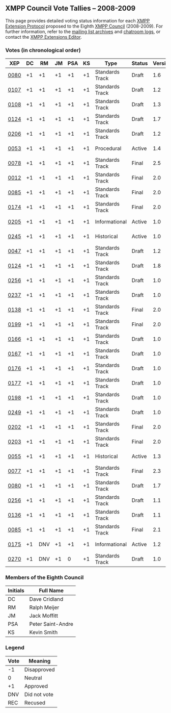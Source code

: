 XMPP Council Vote Tallies – 2008-2009
-------------------------------------

This page provides detailed voting status information for each [XMPP Extension Protocol] proposed to the Eighth [XMPP Council] (2008-2009). For further information, refer to the [mailing list archives] and [chatroom logs], or contact the [XMPP Extensions Editor].

### Votes (in chronological order)

| XEP    | DC  | RM  | JM  | PSA | KS  | Type            | Status | Version | Date       |
|--------|-----|-----|-----|-----|-----|-----------------|--------|---------|------------|
| [0080] | +1  | +1  | +1  | +1  | +1  | Standards Track | Draft  | 1.6     | 2008-10-29 |
| [0107] | +1  | +1  | +1  | +1  | +1  | Standards Track | Draft  | 1.2     | 2008-10-29 |
| [0108] | +1  | +1  | +1  | +1  | +1  | Standards Track | Draft  | 1.3     | 2008-10-29 |
| [0124] | +1  | +1  | +1  | +1  | +1  | Standards Track | Draft  | 1.7     | 2008-10-29 |
| [0206] | +1  | +1  | +1  | +1  | +1  | Standards Track | Draft  | 1.2     | 2008-10-29 |
| [0053] | +1  | +1  | +1  | +1  | +1  | Procedural      | Active | 1.4     | 2008-10-29 |
| [0078] | +1  | +1  | +1  | +1  | +1  | Standards Track | Final  | 2.5     | 2008-10-29 |
| [0012] | +1  | +1  | +1  | +1  | +1  | Standards Track | Final  | 2.0     | 2008-11-26 |
| [0085] | +1  | +1  | +1  | +1  | +1  | Standards Track | Final  | 2.0     | 2008-11-26 |
| [0174] | +1  | +1  | +1  | +1  | +1  | Standards Track | Final  | 2.0     | 2008-11-26 |
| [0205] | +1  | +1  | +1  | +1  | +1  | Informational   | Active | 1.0     | 2009-01-07 |
| [0245] | +1  | +1  | +1  | +1  | +1  | Historical      | Active | 1.0     | 2009-01-21 |
| [0047] | +1  | +1  | +1  | +1  | +1  | Standards Track | Draft  | 1.2     | 2009-03-17 |
| [0124] | +1  | +1  | +1  | +1  | +1  | Standards Track | Draft  | 1.8     | 2009-04-29 |
| [0256] | +1  | +1  | +1  | +1  | +1  | Standards Track | Draft  | 1.0     | 2009-05-06 |
| [0237] | +1  | +1  | +1  | +1  | +1  | Standards Track | Draft  | 1.0     | 2009-05-27 |
| [0138] | +1  | +1  | +1  | +1  | +1  | Standards Track | Final  | 2.0     | 2009-05-27 |
| [0199] | +1  | +1  | +1  | +1  | +1  | Standards Track | Final  | 2.0     | 2009-06-03 |
| [0166] | +1  | +1  | +1  | +1  | +1  | Standards Track | Draft  | 1.0     | 2009-06-03 |
| [0167] | +1  | +1  | +1  | +1  | +1  | Standards Track | Draft  | 1.0     | 2009-06-03 |
| [0176] | +1  | +1  | +1  | +1  | +1  | Standards Track | Draft  | 1.0     | 2009-06-03 |
| [0177] | +1  | +1  | +1  | +1  | +1  | Standards Track | Draft  | 1.0     | 2009-06-03 |
| [0198] | +1  | +1  | +1  | +1  | +1  | Standards Track | Draft  | 1.0     | 2009-06-17 |
| [0249] | +1  | +1  | +1  | +1  | +1  | Standards Track | Draft  | 1.0     | 2009-06-24 |
| [0202] | +1  | +1  | +1  | +1  | +1  | Standards Track | Final  | 2.0     | 2009-09-11 |
| [0203] | +1  | +1  | +1  | +1  | +1  | Standards Track | Final  | 2.0     | 2009-09-15 |
| [0055] | +1  | +1  | +1  | +1  | +1  | Historical      | Active | 1.3     | 2009-09-15 |
| [0077] | +1  | +1  | +1  | +1  | +1  | Standards Track | Final  | 2.3     | 2009-09-15 |
| [0080] | +1  | +1  | +1  | +1  | +1  | Standards Track | Draft  | 1.7     | 2009-09-15 |
| [0256] | +1  | +1  | +1  | +1  | +1  | Standards Track | Draft  | 1.1     | 2009-09-15 |
| [0136] | +1  | +1  | +1  | +1  | +1  | Standards Track | Draft  | 1.1     | 2009-09-23 |
| [0085] | +1  | +1  | +1  | +1  | +1  | Standards Track | Final  | 2.1     | 2009-09-23 |
| [0175] | +1  | DNV | +1  | +1  | +1  | Informational   | Active | 1.2     | 2009-09-30 |
| [0270] | +1  | DNV | +1  | 0   | +1  | Standards Track | Draft  | 1.0     | 2009-09-30 |

### Members of the Eighth Council

| Initials | Full Name         |
|----------|-------------------|
| DC       | Dave Cridland     |
| RM       | Ralph Meijer      |
| JM       | Jack Moffitt      |
| PSA      | Peter Saint-Andre |
| KS       | Kevin Smith       |

### Legend

| Vote | Meaning      |
|------|--------------|
| -1   | Disapproved  |
| 0    | Neutral      |
| +1   | Approved     |
| DNV  | Did not vote |
| REC  | Recused      |

  [XMPP Extension Protocol]: /extensions/
  [XMPP Council]: /council/
  [mailing list archives]: http://mail.jabber.org/pipermail/council/
  [chatroom logs]: http://logs.jabber.org/council@conference.jabber.org/
  [XMPP Extensions Editor]: /extensions/editor.shtml 
  [0080]: /extensions/xep-0080.html
  [0107]: /extensions/xep-0107.html
  [0108]: /extensions/xep-0108.html
  [0124]: /extensions/xep-0124.html
  [0206]: /extensions/xep-0206.html
  [0053]: /extensions/xep-0053.html
  [0078]: /extensions/xep-0078.html
  [0012]: /extensions/xep-0012.html
  [0085]: /extensions/xep-0085.html
  [0174]: /extensions/xep-0174.html
  [0205]: /extensions/xep-0205.html
  [0245]: /extensions/xep-0245.html
  [0047]: /extensions/xep-0047.html
  [0256]: /extensions/xep-0256.html
  [0237]: /extensions/xep-0237.html
  [0138]: /extensions/xep-0138.html
  [0199]: /extensions/xep-0199.html
  [0166]: /extensions/xep-0166.html
  [0167]: /extensions/xep-0167.html
  [0176]: /extensions/xep-0176.html
  [0177]: /extensions/xep-0177.html
  [0198]: /extensions/xep-0198.html
  [0249]: /extensions/xep-0249.html
  [0202]: /extensions/xep-0202.html
  [0203]: /extensions/xep-0203.html
  [0055]: /extensions/xep-0055.html
  [0077]: /extensions/xep-0077.html
  [0080]: /extensions/xep-0080.html
  [0256]: /extensions/xep-0256.html
  [0136]: /extensions/xep-0136.html
  [0085]: /extensions/xep-0085.html
  [0175]: /extensions/xep-0175.html
  [0270]: /extensions/xep-0270.html